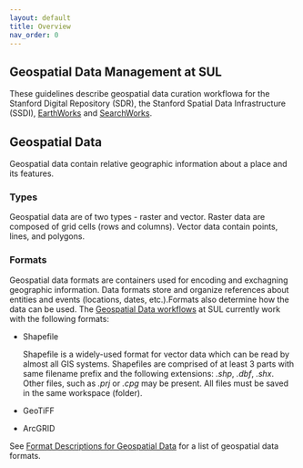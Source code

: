 ```yaml
---
layout: default
title: Overview
nav_order: 0
---
```

## Geospatial Data Management at SUL ##

These guidelines describe geospatial data curation workflowa for the Stanford Digital Repository (SDR), the Stanford Spatial Data Infrastructure (SSDI), [EarthWorks](https://earthworks.stanford.edu) and [SearchWorks](https://searchworks.stanford.edu).

## Geospatial Data ## 

Geospatial data contain relative geographic information about a place and its features. 

### Types ###

Geospatial data are of two types - raster and vector. Raster data are composed of grid cells (rows and columns). Vector data contain points, lines, and polygons. 

### Formats ###

Geospatial data formats are containers used for encoding and exchagning geographic information. Data formats store and organize references about entities and events (locations, dates, etc.).Formats also determine how the data can be used. The [Geospatial Data workflows](https://github.com/sul-dlss/gis-robot-suite) at SUL currently work with the following formats:

 * Shapefile 
   
   Shapefile is a widely-used format for vector data which can be read by almost all GIS systems. Shapefiles are comprised of at least 3 parts with same filename prefix and the following extensions: *.shp*, *.dbf*, *.shx*. Other files, such as *.prj* or *.cpg* may be present. All files must be saved in the same workspace (folder).
   
 * GeoTiFF
 * ArcGRID

See [Format Descriptions for Geospatial Data](https://www.loc.gov/preservation/digital/formats/fdd/gis_fdd.shtml) for a list of geospatial data formats.






